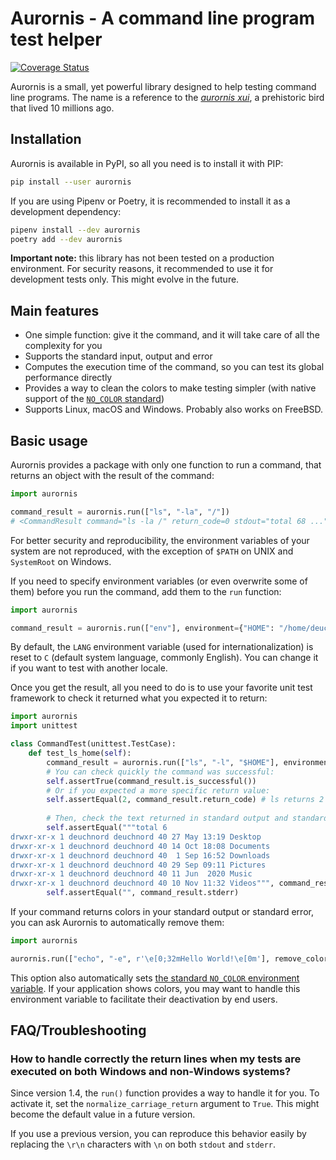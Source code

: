 # Aurornis - A command line program test helper

[![Coverage Status](https://coveralls.io/repos/github/Deuchnord/Aurornis/badge.svg?branch=main)](https://coveralls.io/github/Deuchnord/Aurornis?branch=main)

Aurornis is a small, yet powerful library designed to help testing command line programs.
The name is a reference to the [_aurornis xui_](https://en.wikipedia.org/wiki/Aurornis), a prehistoric bird that lived 10 millions ago.

## Installation

Aurornis is available in PyPI, so all you need is to install it with PIP:

```bash
pip install --user aurornis
```

If you are using Pipenv or Poetry, it is recommended to install it as a development dependency:

```bash
pipenv install --dev aurornis
poetry add --dev aurornis
```

**Important note:** this library has not been tested on a production environment. For security reasons, it recommended to use it for development tests only.
This might evolve in the future.

## Main features

- One simple function: give it the command, and it will take care of all the complexity for you
- Supports the standard input, output and error
- Computes the execution time of the command, so you can test its global performance directly
- Provides a way to clean the colors to make testing simpler (with native support of the [`NO_COLOR` standard](https://no-color.org/))
- Supports Linux, macOS and Windows. Probably also works on FreeBSD.

## Basic usage

Aurornis provides a package with only one function to run a command, that returns an object with the result of the command:

```python
import aurornis

command_result = aurornis.run(["ls", "-la", "/"])
# <CommandResult command="ls -la /" return_code=0 stdout="total 68 ..." stderr="">
```

For better security and reproducibility, the environment variables of your system are not reproduced, with the exception of `$PATH` on UNIX and `SystemRoot` on Windows.

If you need to specify environment variables (or even overwrite some of them) before you run the command, add them to the `run` function:

```python
import aurornis

command_result = aurornis.run(["env"], environment={"HOME": "/home/deuchnord"})
```

By default, the `LANG` environment variable (used for internationalization) is reset to `C` (default system language, commonly English). You can change it if you want to test with another locale.

Once you get the result, all you need to do is to use your favorite unit test framework to check it returned what you expected it to return:

```python
import aurornis
import unittest

class CommandTest(unittest.TestCase):
    def test_ls_home(self):
        command_result = aurornis.run(["ls", "-l", "$HOME"], environment={"HOME": "/home/deuchnord"})
        # You can check quickly the command was successful:
        self.assertTrue(command_result.is_successful())
        # Or if you expected a more specific return value:
        self.assertEqual(2, command_result.return_code) # ls returns 2 if the file does not exist
        
        # Then, check the text returned in standard output and standard error:
        self.assertEqual("""total 6
drwxr-xr-x 1 deuchnord deuchnord 40 27 May 13:19 Desktop
drwxr-xr-x 1 deuchnord deuchnord 40 14 Oct 18:08 Documents
drwxr-xr-x 1 deuchnord deuchnord 40  1 Sep 16:52 Downloads
drwxr-xr-x 1 deuchnord deuchnord 40 29 Sep 09:11 Pictures
drwxr-xr-x 1 deuchnord deuchnord 40 11 Jun  2020 Music
drwxr-xr-x 1 deuchnord deuchnord 40 10 Nov 11:32 Videos""", command_result.stdout)
        self.assertEqual("", command_result.stderr)
```

If your command returns colors in your standard output or standard error, you can ask Aurornis to automatically remove them:

```python
import aurornis

aurornis.run(["echo", "-e", r'\e[0;32mHello World!\e[0m'], remove_colors=True)
```

This option also automatically sets [the standard `NO_COLOR` environment variable](https://no-color.org). If your application shows colors, you may want to handle this environment variable to facilitate their deactivation by end users.

## FAQ/Troubleshooting

### How to handle correctly the return lines when my tests are executed on both Windows and non-Windows systems? 

Since version 1.4, the `run()` function provides a way to handle it for you. To activate it, set the `normalize_carriage_return` argument to `True`. This might become the default value in a future version.

If you use a previous version, you can reproduce this behavior easily by replacing the `\r\n` characters with `\n` on both `stdout` and `stderr`.
